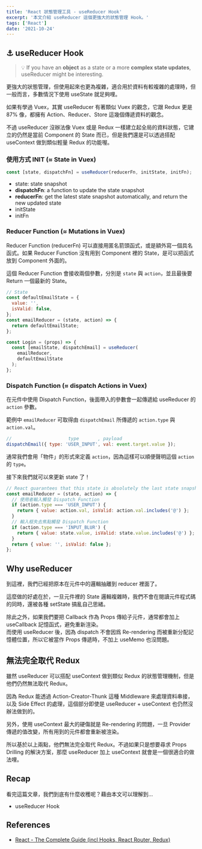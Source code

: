 ```yaml
---
title: 'React 狀態管理工具 - useReducer Hook'
excerpt: '本文介紹 useReducer 這個更強大的狀態管理 Hook。'
tags: ['React']
date: '2021-10-24'
---
```


## ⚓ useReducer Hook

> 💡 If you have an **object** as a state or a more **complex state updates**, useReducer might be interesting.

更強大的狀態管理，但使用起來也更為複雜，適合用於資料有較複雜的處理時，但一般而言，多數情況下使用 useState 就足夠哩。

如果有學過 Vuex，其實 useReducer 有著類似 Vuex 的觀念，它跟 Redux 更是 87% 像，都擁有 Action、Reducer、Store 這幾個傳遞資料的觀念。

不過 useReducer 沒辦法像 Vuex 或是 Redux 一樣建立起全局的資料狀態，它建立的仍然是當前 Component 的 State 而已，但是我們還是可以透過搭配 useContext 做到類似輕量 Redux 的功能喔。

### **使用方式** INIT (≈ State in Vuex)

```jsx
const [state, dispatchFn] = useReducer(reducerFn, initState, initFn);
```

- state: state snapshot
- **dispatchFn**: a function to update the state snapshot
- **reducerFn**: get the latest state snapshot automatically, and return the new updated state
- initState
- initFn

### Reducer Function (≈ Mutations in Vuex)

Reducer Function (reducerFn) 可以直接用匿名箭頭函式，或是額外寫一個具名函式。如果 Reducer Function 沒有用到 Component 裡的 State，是可以把函式放到 Component 外面的。

這個 Reducer Function 會接收兩個參數，分別是 `state` 與 `action`，並且最後要 Return 一個最新的 State。

```jsx
// State
const defaultEmailState = {
  value: '',
  isValid: false,
};
const emailReducer = (state, action) => {
  return defaultEmailState;
};

const Login = (props) => {
  const [emailState, dispatchEmail] = useReducer(
    emailReducer,
    defaultEmailState
  );
};
```

### Dispatch Function (≈ dispatch Actions in Vuex)

在元件中使用 Dispatch Function，後面帶入的參數會一起傳遞給 useReducer 的 `action` 參數。

範例中 `emailReducer` 可取得由 `dispatchEmail` 所傳遞的 `action.type` 與 `action.val`。

```jsx
//                     type       , payload
dispatchEmail({ type: 'USER_INPUT', val: event.target.value });
```

通常我們會用「物件」的形式來定義 `action`，因為這樣可以順便聲明這個 `action` 的 `type`。

接下來我們就可以來更新 state 了！

```jsx
// React guarantees that this state is absolutely the last state snapshot
const emailReducer = (state, action) => {
  // 使用者輸入觸發 Dispatch Function
  if (action.type === 'USER_INPUT') {
    return { value: action.val, isValid: action.val.includes('@') };
  }
  // 輸入框失去焦點觸發 Dispatch Function
  if (action.type === 'INPUT_BLUR') {
    return { value: state.value, isValid: state.value.includes('@') };
  }
  return { value: '', isValid: false };
};
```

## Why useReducer

到這裡，我們已經把原本在元件中的邏輯抽離到 reducer 裡面了。

這麼做的好處在於，一旦元件裡的 State 邏輯複雜時，我們不會在閱讀元件程式碼的同時，還被各種 setState 搞亂自己思緒。

除此之外，如果我們要把 Callback 作為 Props 傳給子元件，通常都會加上 useCallback 記憶函式，避免重新渲染。  
而使用 useReducer 後，因為 dispatch 不會因爲 Re-rendering 而被重新分配記憶體位置，所以它被當作 Props 傳遞時，不加上 useMemo 也沒問題。

## 無法完全取代 Redux

雖然 useReducer 可以搭配 useContext 做到類似 Redux 的狀態管理機制，但是他們仍然無法取代 Redux。

因為 Redux 能透過 Action-Creator-Thunk 這種 Middleware 來處理資料串接，以及 Side Effect 的處理，這個部分即使是 useReducer + useContext 也仍然沒辦法做到的。

另外，使用 useContext 最大的硬傷就是 Re-rendering 的問題，一旦 Provider 傳遞的值改變，所有用到的元件都會重新被渲染。

所以基於以上兩點，他們無法完全取代 Redux。不過如果只是想要尋求 Props Drilling 的解決方案，那麼 useReducer 加上 useContext 就會是一個很適合的做法哩。

## Recap

看完這篇文章，我們到底有什麼收穫呢？藉由本文可以理解到…

- useReducer Hook

## References

- [React - The Complete Guide (incl Hooks, React Router, Redux)](https://www.udemy.com/course/react-the-complete-guide-incl-redux/)
